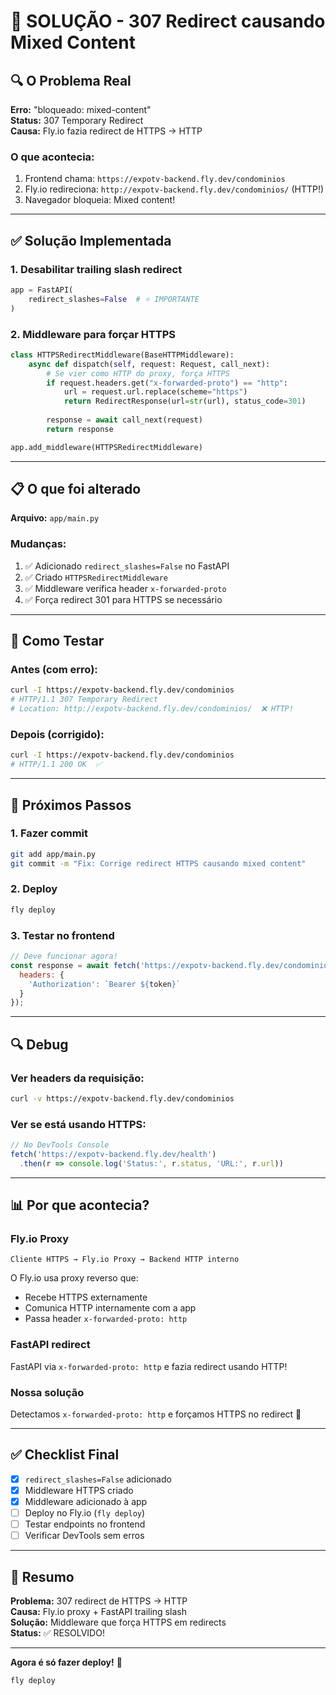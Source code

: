 # 🔧 SOLUÇÃO - 307 Redirect causando Mixed Content

## 🔍 O Problema Real

**Erro:** "bloqueado: mixed-content"  
**Status:** 307 Temporary Redirect  
**Causa:** Fly.io fazia redirect de HTTPS → HTTP

### O que acontecia:

1. Frontend chama: `https://expotv-backend.fly.dev/condominios`
2. Fly.io redireciona: `http://expotv-backend.fly.dev/condominios/` (HTTP!)
3. Navegador bloqueia: Mixed content!

---

## ✅ Solução Implementada

### 1. Desabilitar trailing slash redirect
```python
app = FastAPI(
    redirect_slashes=False  # ⭐ IMPORTANTE
)
```

### 2. Middleware para forçar HTTPS
```python
class HTTPSRedirectMiddleware(BaseHTTPMiddleware):
    async def dispatch(self, request: Request, call_next):
        # Se vier como HTTP do proxy, força HTTPS
        if request.headers.get("x-forwarded-proto") == "http":
            url = request.url.replace(scheme="https")
            return RedirectResponse(url=str(url), status_code=301)
        
        response = await call_next(request)
        return response

app.add_middleware(HTTPSRedirectMiddleware)
```

---

## 📋 O que foi alterado

**Arquivo:** `app/main.py`

### Mudanças:
1. ✅ Adicionado `redirect_slashes=False` no FastAPI
2. ✅ Criado `HTTPSRedirectMiddleware` 
3. ✅ Middleware verifica header `x-forwarded-proto`
4. ✅ Força redirect 301 para HTTPS se necessário

---

## 🧪 Como Testar

### Antes (com erro):
```bash
curl -I https://expotv-backend.fly.dev/condominios
# HTTP/1.1 307 Temporary Redirect
# Location: http://expotv-backend.fly.dev/condominios/  ❌ HTTP!
```

### Depois (corrigido):
```bash
curl -I https://expotv-backend.fly.dev/condominios
# HTTP/1.1 200 OK  ✅
```

---

## 🚀 Próximos Passos

### 1. Fazer commit
```bash
git add app/main.py
git commit -m "Fix: Corrige redirect HTTPS causando mixed content"
```

### 2. Deploy
```bash
fly deploy
```

### 3. Testar no frontend
```javascript
// Deve funcionar agora!
const response = await fetch('https://expotv-backend.fly.dev/condominios', {
  headers: {
    'Authorization': `Bearer ${token}`
  }
});
```

---

## 🔍 Debug

### Ver headers da requisição:
```bash
curl -v https://expotv-backend.fly.dev/condominios
```

### Ver se está usando HTTPS:
```javascript
// No DevTools Console
fetch('https://expotv-backend.fly.dev/health')
  .then(r => console.log('Status:', r.status, 'URL:', r.url))
```

---

## 📊 Por que acontecia?

### Fly.io Proxy
```
Cliente HTTPS → Fly.io Proxy → Backend HTTP interno
```

O Fly.io usa proxy reverso que:
- Recebe HTTPS externamente
- Comunica HTTP internamente com a app
- Passa header `x-forwarded-proto: http`

### FastAPI redirect
FastAPI via `x-forwarded-proto: http` e fazia redirect usando HTTP!

### Nossa solução
Detectamos `x-forwarded-proto: http` e forçamos HTTPS no redirect 🎯

---

## ✅ Checklist Final

- [x] `redirect_slashes=False` adicionado
- [x] Middleware HTTPS criado
- [x] Middleware adicionado à app
- [ ] Deploy no Fly.io (`fly deploy`)
- [ ] Testar endpoints no frontend
- [ ] Verificar DevTools sem erros

---

## 🎯 Resumo

**Problema:** 307 redirect de HTTPS → HTTP  
**Causa:** Fly.io proxy + FastAPI trailing slash  
**Solução:** Middleware que força HTTPS em redirects  
**Status:** ✅ RESOLVIDO!

---

**Agora é só fazer deploy!** 🚀

```bash
fly deploy
```
